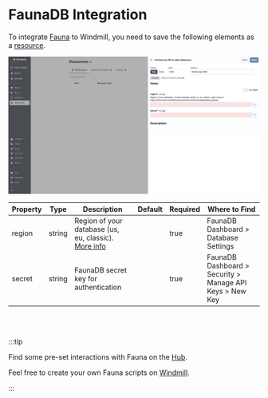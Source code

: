 # FaunaDB Integration

To integrate [Fauna](https://fauna.com/) to Windmill, you need to save the following elements as a [resource](../core_concepts/3_resources_and_types/index.md).

![Add Fauna Resource](../assets/integrations/add-fauna.png)

| Property | Type    | Description                                                                                         | Default | Required | Where to Find                                              |
|----------|---------|-----------------------------------------------------------------------------------------------------|---------|----------|------------------------------------------------------------|
| region   | string  | Region of your database (us, eu, classic). [More info](https://docs.fauna.com/fauna/current/learn/understanding/region_groups) |         | true     | FaunaDB Dashboard > Database Settings                      |
| secret   | string  | FaunaDB secret key for authentication                                                               |         | true     | FaunaDB Dashboard > Security > Manage API Keys > New Key   |

<br/><br/>

:::tip

Find some pre-set interactions with Fauna on the [Hub](https://hub.windmill.dev/integrations/faunadb).

Feel free to create your own Fauna scripts on [Windmill](../getting_started/00_how_to_use_windmill/index.md).

:::